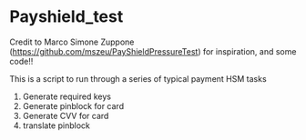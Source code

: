 # Payshield_test
Credit to Marco Simone Zuppone (https://github.com/mszeu/PayShieldPressureTest) for inspiration, and some code!!

This is a script to run through a series of typical payment HSM tasks
1. Generate required keys
2. Generate pinblock for card
3. Generate CVV for card
4. translate pinblock

